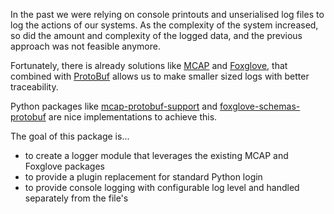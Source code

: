 In the past we were relying on console printouts and unserialised log files to log the actions of our systems. As the
complexity of the system increased, so did the amount and complexity of the logged data, and the previous approach was
not feasible anymore.

Fortunately, there is already solutions like [MCAP](mcap.md) and [Foxglove](foxglove.md), that combined
with [ProtoBuf](protobuf.md) allows us to make smaller sized logs with better traceability.

Python packages like [mcap-protobuf-support](https://pypi.org/project/mcap-protobuf-support/)
and [foxglove-schemas-protobuf](https://pypi.org/project/foxglove-schemas-protobuf/) are nice implementations to achieve
this.

The goal of this package is...

- to create a logger module that leverages the existing MCAP and Foxglove packages
- to provide a plugin replacement for standard Python login
- to provide console logging with configurable log level and handled separately from the file's
